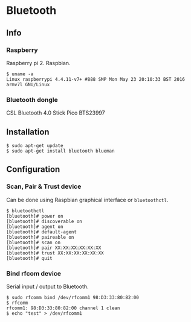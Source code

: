# Bluetooth

## Info
### Raspberry
Raspberry pi 2. Raspbian.

```
$ uname -a
Linux raspberrypi 4.4.11-v7+ #888 SMP Mon May 23 20:10:33 BST 2016 armv7l GNU/Linux
```

### Bluetooth dongle
CSL Bluetooth 4.0 Stick Pico BTS23997

## Installation
```
$ sudo apt-get update
$ sudo apt-get install bluetooth blueman
```

## Configuration
### Scan, Pair & Trust device
Can be done using Raspbian graphical interface or `bluetoothctl`.


```
$ bluetoothctl
[bluetooth]# power on
[bluetooth]# discoverable on
[bluetooth]# agent on
[bluetooth]# default-agent
[bluetooth]# paireable on 
[bluetooth]# scan on 
[bluetooth]# pair XX:XX:XX:XX:XX:XX 
[bluetooth]# trust XX:XX:XX:XX:XX:XX 
[bluetooth]# quit
```

### Bind rfcom device
Serial input / output to Bluetooth.

```
$ sudo rfcomm bind /dev/rfcomm1 98:D3:33:80:82:00
$ rfcomm
rfcomm1: 98:D3:33:80:82:00 channel 1 clean 
$ echo "test" > /dev/rfcomm1
``` 
